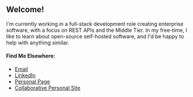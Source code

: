 ## Welcome!
I'm currently working in a full-stack development role creating enterprise software, with a focus on REST APIs and the Middle Tier. In my free-time, I like to learn about open-source self-hosted software, and I'd be happy to help with anything similar. 

#### Find Me Elsewhere:
<ul>
  <li><a href="mailto:ryan@jatas.org">Email</a></li>
  <li><a href="https://www.linkedin.com/in/ryanjtaylor99/">LinkedIn</a></li>
  <li><a href="https://r-j-taylor.github.io">Personal Page</a></li>
  <li><a href="https://jatas.org">Collaborative Personal Site</a></li>
</ul
